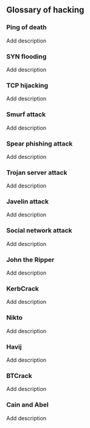 ## Glossary of hacking
### Ping of death
Add description

### SYN flooding
Add description

### TCP hijacking
Add description

### Smurf attack
Add description

### Spear phishing attack
Add description

### Trojan server attack
Add description

### Javelin attack
Add description

### Social network attack
Add description

### John the Ripper
Add description

### KerbCrack
Add description

### Nikto
Add description

### Havij
Add description

### BTCrack
Add description

### Cain and Abel
Add description
